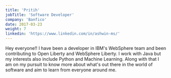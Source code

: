 ```yaml
---
title: 'Pritih'
jobTitle: 'Software Developer'
company: 'Banfico'
date: 2017-03-23
weight: 7
linkedin: 'https://www.linkedin.com/in/ashwin-ms/'
---
```


Hey everyone!! I have been a developer in IBM's WebSphere team and been contributing to Open Liberty and WebSphere Liberty. I work with Java but my interests also include Python and Machine Learning. Along with that I am on my pursuit to know more about what's out there in the world of software and aim to learn from everyone around me. 
